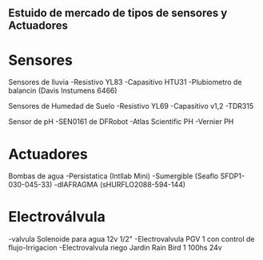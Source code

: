 ## Estuido de mercado de tipos de sensores y Actuadores ##

# Sensores #
Sensores de lluvia
-Resistivo YL83
-Capasitivo HTU31
-Plubiometro de balancin (Davis Instumens 6466)

Sensores de Humedad de Suelo
-Resistivo YL69
-Capasitivo v1,2
-TDR315

Sensor de pH
-SEN0161 de DFRobot
-Atlas Scientific PH 
-Vernier PH

# Actuadores #
Bombas de agua
-Persistatica (Intllab Mini)
-Sumergible (Seaflo SFDP1-030-045-33)
-dIAFRAGMA (sHURFLO2088-594-144)

# Electroválvula #
-valvula Solenoide para agua 12v 1/2"
-Electrovalvula PGV 1 con control de flujo-Irrigacion
-Electrovalvula riego Jardin Rain Bird 1 100hs 24v 